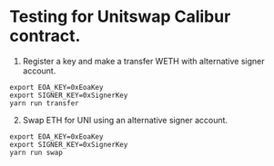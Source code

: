 # Testing for Unitswap Calibur contract.

1. Register a key and make a transfer WETH with alternative signer account.

  ```
  export EOA_KEY=0xEoaKey
  export SIGNER_KEY=0xSignerKey
  yarn run transfer
  ```

2. Swap ETH for UNI using an alternative signer account.

  ```
  export EOA_KEY=0xEoaKey
  export SIGNER_KEY=0xSignerKey
  yarn run swap
  ```
